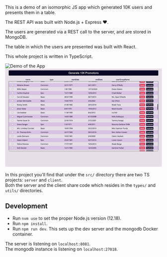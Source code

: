This is a demo of an isomorphic JS app which generated 10K users and presents them in a table.

The REST API was built with Node.js + Express ❤️.

The users are generated via a REST call to the server, and are stored in MongoDB.

The table in which the users are presented was built with React.

This whole project is written in TypeScript.

![Demo of the App](docs/demo.gif)
![Responsivity demo](docs/responsive.gif)

In this project you'll find that under the `src/` directory there are two TS projects: `server` and `client`.  
Both the server and the client share code which resides in the `types/` and `utils/` directories.

## Development
- Run `nvm use` to set the proper Node.js version (12.18).
- Run `npm install`.
- Run `npm run dev`. This sets up the dev server and the mongodb Docker container.

The server is listening on `localhost:8081`.  
The mongodb instance is listening on `localhost:27018`.
